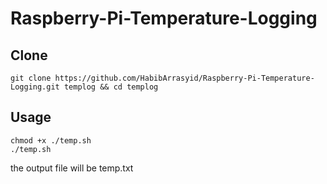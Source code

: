 # Raspberry-Pi-Temperature-Logging

## Clone
```git clone https://github.com/HabibArrasyid/Raspberry-Pi-Temperature-Logging.git templog && cd templog```
## Usage
```
chmod +x ./temp.sh
./temp.sh
```
the output file will be temp.txt

